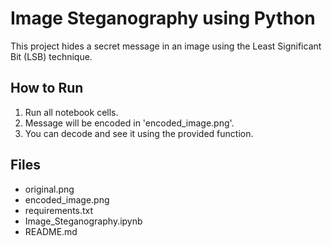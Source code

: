 # Image Steganography using Python

This project hides a secret message in an image using the Least Significant Bit (LSB) technique.

## How to Run
1. Run all notebook cells.
2. Message will be encoded in 'encoded_image.png'.
3. You can decode and see it using the provided function.

## Files
- original.png
- encoded_image.png
- requirements.txt
- Image_Steganography.ipynb
- README.md